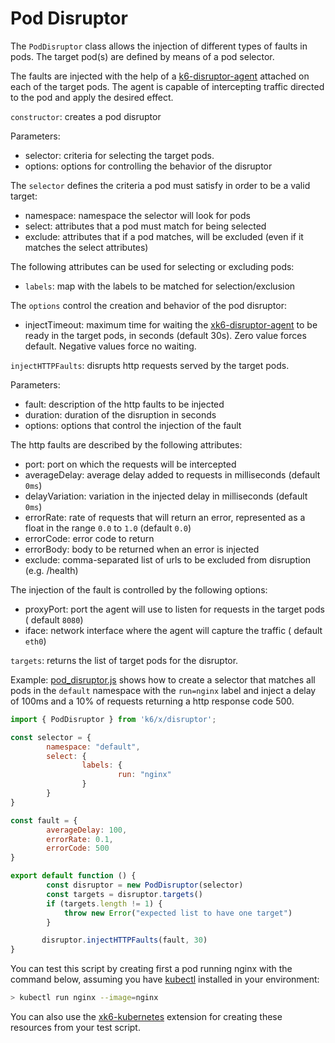 # Pod Disruptor

The `PodDisruptor` class allows the injection of different types of faults in pods. The target pod(s) are defined by means of a pod selector.

The faults are injected with the help of a [k6-disruptor-agent](../development/architecture.md#xk6-disruptor-agent) attached on each of the target pods. The agent is capable of intercepting traffic directed to the pod and apply the desired effect.
 
`constructor`: creates a pod disruptor

Parameters:
- selector: criteria for selecting the target pods.
- options: options for controlling the behavior of the disruptor

The `selector` defines the criteria a pod must satisfy in order to be a valid target:
- namespace: namespace the selector will look for pods
- select: attributes that a pod must match for being selected
- exclude: attributes that if a pod matches, will be excluded (even if it matches the select attributes)

The following attributes can be used for selecting or excluding pods:
- `labels`: map with the labels to be matched for selection/exclusion

The `options` control the creation and behavior of the pod disruptor:
- injectTimeout: maximum time for waiting the [xk6-disruptor-agent](../04-development/02-architecture.md#xk6-disruptor-agent) to be ready in the target pods, in seconds (default 30s). Zero value forces default. Negative values force no waiting.


`injectHTTPFaults`: disrupts http requests served by the target pods.

Parameters:

- fault: description of the http faults to be injected
- duration: duration of the disruption in seconds
- options: options that control the injection of the fault

The http faults are described by the following attributes:
- port: port on which the requests will be intercepted
- averageDelay: average delay added to requests in milliseconds (default `0ms`)
- delayVariation: variation in the injected delay in milliseconds (default `0ms`)
- errorRate: rate of requests that will return an error, represented as a float in the range `0.0` to `1.0` (default `0.0`)
- errorCode: error code to return
- errorBody: body to be returned when an error is injected
- exclude: comma-separated list of urls to be excluded from disruption (e.g. /health)

The injection of the fault is controlled by the following options:
  - proxyPort: port the agent will use to listen for requests in the target pods ( default `8080`)
  - iface: network interface where the agent will capture the traffic ( default `eth0`)

`targets`: returns the list of target pods for the disruptor.

Example: [pod_disruptor.js](/examples/pod_disruptor.js) shows how to create a selector that matches all pods in the `default` namespace with the `run=nginx` label and inject a delay of 100ms and a 10% of requests returning a http response code 500.


```js
import { PodDisruptor } from 'k6/x/disruptor';

const selector = {
        namespace: "default",
        select: {
                labels: {
                        run: "nginx"
                }
        }
}

const fault = {
        averageDelay: 100,
        errorRate: 0.1,
        errorCode: 500
}

export default function () {
        const disruptor = new PodDisruptor(selector)
        const targets = disruptor.targets()
        if (targets.length != 1) {
        	throw new Error("expected list to have one target")
        }

       disruptor.injectHTTPFaults(fault, 30)
}

```

You can test this script by creating first a pod running nginx with the command below, assuming you have [kubectl](https://kubernetes.io/docs/tasks/tools/#kubectl) installed in your environment:
```bash
> kubectl run nginx --image=nginx
```

You can also use the [xk6-kubernetes](https://github.com/grafana/xk6-kubernetes) extension for creating these resources from your test script.
